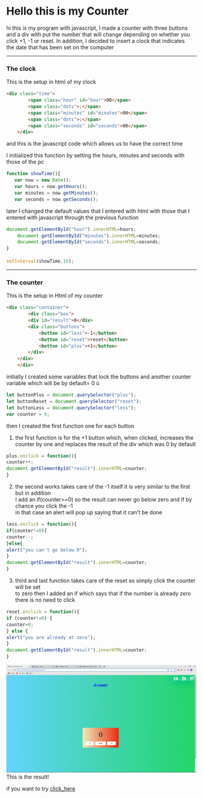 # Hello this is my Counter

hi this is my program with javascript, I made a counter with three buttons  
and a div with put the number that will change depending on whether you  
click +1, -1 or reset. In addition, I decided to insert a clock that indicates  
the date that has been set on the computer 

---
### The clock 

This is the setup in html of my clock

```html
<div class="time">
        <span class="hour" id="hour">00</span>
        <span class="dots">:</span>
        <span class="minutes" id="minutes">00</span>
        <span class="dots">:</span>
        <span class="seconds" id="seconds">00</span>
    </div>
```

and this is the javascript code which allows us to have the correct time 


I initialized this function by setting the hours, minutes and seconds with those of the pc
 ```javascript
function showTime(){
    var now = new Date();
    var hours = now.getHours();
    var minutes = now.getMinutes();
    var seconds = now.getSeconds();
```
later I changed the default values ​​that I entered with html with those that I entered with javascript through the previous function

```javascript
document.getElementById("hour").innerHTML=hours;
    document.getElementById("minutes").innerHTML=minutes;
    document.getElementById("seconds").innerHTML=seconds;
}

setInterval(showTime,10);
```

---

### The counter

This is the setup in Html of my counter

```html
<div class="container">
        <div class="box">
        <div id="result">0</div>
        <div class="buttons">
            <button id="less">-1</button>
            <button id="reset">reset</button>
            <button id="plus">+1</button>
        </div>
    </div>
    </div>

```


initially I created some variables that lock the buttons and another counter variable which will be by default= 0 ù

```javascript
let buttonPlus = document.querySelector("plus");
let buttonReset = document.querySelector("reset");
let buttonLess = document.querySelector("less");
var counter = 0;
```

then I created the first function one for each button

1. the first function is for the +1 button which, when clicked, increases the counter by one and replaces the result of the div which was 0 by default

```javascript
plus.onclick = function(){
counter++;
document.getElementById("result").innerHTML=counter;
} 
```

2. the second works takes care of the -1 itself it is very similar to the first but in addition  
I add an if(counter>=0) so the result can never go below zero and if by chance you click the -1  
in that case an alert will pop up saying that it can't be done 

```javascript
less.onclick = function(){
if(counter!=0){
counter--;
}else{
alert("you can't go below 0");
}
document.getElementById("result").innerHTML=counter;
}
```

3. third and last function takes care of the reset so simply click the counter will be set  
to zero then I added an if which says that if the number is already zero there is no need to click 

```javascript
reset.onclick = function(){
if (counter!=0) {
counter=0;
} else {
alert("you are already at zero");
}
document.getElementById("result").innerHTML=counter;
}
```

![foto](/Progetto%20js/image/image.png)
This is the result!

if you want to try [click_here](https://dancing-torte-2dd337.netlify.app)

